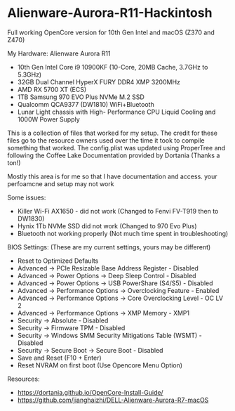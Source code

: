 # Alienware-Aurora-R11-Hackintosh
 Full working OpenCore version for 10th Gen Intel and macOS (Z370 and Z470)
 
My Hardware: Alienware Aurora R11
 - 10th Gen Intel Core i9 10900KF (10-Core, 20MB Cache, 3.7GHz to 5.3GHz) 
 - 32GB Dual Channel HyperX FURY DDR4 XMP 3200MHz 
 - AMD RX 5700 XT (ECS) 
 - 1TB Samsung 970 EVO Plus NVMe M.2 SSD 
 - Qualcomm QCA9377 (DW1810) WiFi+Bluetooth
 - Lunar Light chassis with High- Performance CPU Liquid Cooling and 1000W Power Supply
 
This is a collection of files that worked for my setup. The credit for these files go to the resource owners used over the time it took to compile something that worked. 
The config.plist was updated using ProperTree and following the Coffee Lake Documentation provided by Dortania (Thanks a ton!)

Mostly this area is for me so that I have documentation and access. your perfoamcne and setup may not work
 
Some issues:
  - Killer Wi-Fi AX1650 - did not work (Changed to Fenvi FV-T919 then to DW1830)
  - Hynix 1Tb NVMe SSD did not work (Changed to 970 Evo Plus)
  - Bluetooth not working properly (Not much time spent in troubleshooting)
  
BIOS Settings: (These are my current settings, yours may be different)
 - Reset to Optimized Defaults
 - Advanced -> PCIe Resizable Base Address Register - Disabled
 - Advanced -> Power Options -> Deep Sleep Control - Disabled
 - Advanced -> Power Options -> USB PowerShare (S4/S5) - Disabled
 - Advanced -> Performance Options -> Overclocking Feature - Enabled
 - Advanced -> Performance Options -> Core Overclocking Level - OC LV 2
 - Advanced -> Performance Options -> XMP Memory - XMP1
 - Security -> Absolute - Disabled
 - Security -> Firmware TPM - Disabled
 - Security -> Windows SMM Security Mitigations Table (WSMT) - Disabled
 - Security -> Secure Boot -> Secure Boot - Disabled
 - Save and Reset (F10 + Enter)
 - Reset NVRAM on first boot (Use Opencore Menu Option)
 
Resources:
 - https://dortania.github.io/OpenCore-Install-Guide/
 - https://github.com/jianghaizhi/DELL-Alienware-Aurora-R7-macOS
